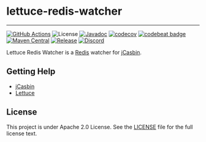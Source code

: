# lettuce-redis-watcher
---

[![GitHub Actions](https://github.com/jcasbin/lettuce-redis-watcher/actions/workflows/maven-ci.yml/badge.svg)](https://github.com/jcasbin/lettuce-redis-watcher/actions/workflows/maven-ci.yml)
![License](https://img.shields.io/github/license/jcasbin/lettuce-redis-watcher)
[![Javadoc](https://javadoc.io/badge2/org.casbin/jcasbin-lettuce-redis-watcher/javadoc.svg)](https://javadoc.io/doc/org.casbin/jcasbin-lettuce-redis-watcher)
[![codecov](https://codecov.io/gh/jcasbin/lettuce-redis-watcher/branch/master/graph/badge.svg?token=ENt9xr4nFg)](https://codecov.io/gh/jcasbin/lettuce-redis-watcher)
[![codebeat badge](https://codebeat.co/badges/8b3da1c4-3a61-4123-a3d4-002b2598a297)](https://codebeat.co/projects/github-com-jcasbin-lettuce-redis-watcher-master)
[![Maven Central](https://img.shields.io/maven-central/v/org.casbin/jcasbin-lettuce-redis-watcher.svg)](https://mvnrepository.com/artifact/org.casbin/jcasbin-lettuce-redis-watcher/latest)
[![Release](https://img.shields.io/github/release/jcasbin/lettuce-redis-watcher.svg)](https://github.com/jcasbin/lettuce-redis-watcher/releases/latest)
[![Discord](https://img.shields.io/discord/1022748306096537660?logo=discord&label=discord&color=5865F2)](https://discord.gg/S5UjpzGZjN)

Lettuce Redis Watcher is a [Redis](http://redis.io) watcher for [jCasbin](https://github.com/casbin/jcasbin).

## Getting Help

- [jCasbin](https://github.com/casbin/jCasbin)
- [Lettuce](https://lettuce.io)

## License

This project is under Apache 2.0 License. See the [LICENSE](https://github.com/jcasbin/lettuce-redis-watcher/blob/master/LICENSE) file for the full license text.